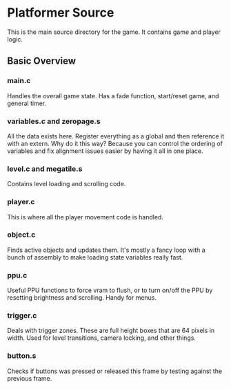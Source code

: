 # Platformer Source

This is the main source directory for the game. It contains game and player logic.

## Basic Overview

### main.c

Handles the overall game state. Has a fade function, start/reset game, and general timer.

### variables.c and zeropage.s

All the data exists here. Register everything as a global and then reference it with an extern. Why do it this way? Because you can control the ordering of variables and fix alignment issues easier by having it all in one place.

### level.c and megatile.s

Contains level loading and scrolling code.

### player.c

This is where all the player movement code is handled.

### object.c

Finds active objects and updates them. It's mostly a fancy loop with a bunch of assembly to make loading state variables really fast.

### ppu.c

Useful PPU functions to force vram to flush, or to turn on/off the PPU by resetting brightness and scrolling. Handy for menus.

### trigger.c

Deals with trigger zones. These are full height boxes that are 64 pixels in width. Used for level transitions, camera locking, and other things.

### button.s

Checks if buttons was pressed or released this frame by testing against the previous frame.

